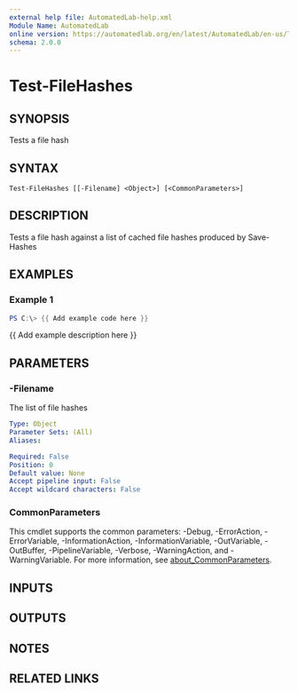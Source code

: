 ```yaml
---
external help file: AutomatedLab-help.xml
Module Name: AutomatedLab
online version: https://automatedlab.org/en/latest/AutomatedLab/en-us/Test-FileHashes
schema: 2.0.0
---
```


# Test-FileHashes

## SYNOPSIS
Tests a file hash

## SYNTAX

```
Test-FileHashes [[-Filename] <Object>] [<CommonParameters>]
```

## DESCRIPTION
Tests a file hash against a list of cached file hashes produced by Save-Hashes

## EXAMPLES

### Example 1
```powershell
PS C:\> {{ Add example code here }}
```

{{ Add example description here }}

## PARAMETERS

### -Filename
The list of file hashes

```yaml
Type: Object
Parameter Sets: (All)
Aliases:

Required: False
Position: 0
Default value: None
Accept pipeline input: False
Accept wildcard characters: False
```

### CommonParameters
This cmdlet supports the common parameters: -Debug, -ErrorAction, -ErrorVariable, -InformationAction, -InformationVariable, -OutVariable, -OutBuffer, -PipelineVariable, -Verbose, -WarningAction, and -WarningVariable. For more information, see [about_CommonParameters](http://go.microsoft.com/fwlink/?LinkID=113216).

## INPUTS

## OUTPUTS

## NOTES

## RELATED LINKS

